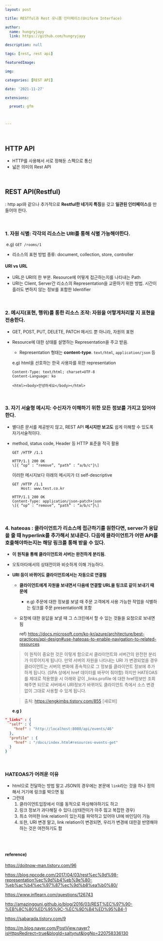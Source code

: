 ```yaml
---
layout: post

title: RESTful과 Rest 유니폼 인터페이스(Uniform Interface)

author: 
  name: hungryjayy
  link: https://github.com/hungryjayy

description: null

tags: [rest, rest api]

featuredImage: 

img: 

categories: [REST API]

date: '2021-11-27'

extensions:

  preset: gfm



---
```


<br>

## HTTP API

* HTTP를 사용해서 서로 정해둔 스펙으로 통신
* 넓은 의미의 Rest API

<br>

## REST API(Restful)

: http api와 같으나 추가적으로 **Restful한 네가지 특징**을 갖고 **일관된 인터페이스**를 만들어야 한다.

<Br>

### 1. 자원 식별: 각각의 리소스는 URI를 통해 식별 가능해야한다.

​	e.g) `GET /rooms/1`

* 리소스의 표현 방법 종류: document, collection, store, controller

#### URI vs URL

* URL은 URI의 한 부분. Resource에 어떻게 접근하는지를 나타내는 Path
* URI는 Client, Server간 리소스의 Representation을 교환하기 위한 방법. 시간이 흘러도 변하지 않는 정보를 포함한 Identifier

<br>

### 2. 메시지(표현, 행위)를 통한 리소스 조작: 자원을 어떻게처리할 지 표현을 전송한다.

* GET, POST, PUT, DELETE, PATCH 메서드 뿐 아니라, 자원의 표현

* Resource에 대한 상태를 설명하는 Representation을 주고 받음.

  * Representation 형태는 **content-type**. `text/html`, `application/json` 등

  e.g) html을 선호하는 한국 사용자를 위한 representation

  ```Http
  Content-Type: text/html; charset=UTF-8
  Content-Language: ko
  
  <html><body>안녕하세요</body></html>
  ```


<br>

### 3. 자기 서술형 메시지: 수신자가 이해하기 위한 모든 정보를 가지고 있어야 한다.

* 별다른 문서를 제공받지 않고, REST API **메시지만 보고도** 쉽게 이해할 수 있도록 자기서술적이다.

* method, status code, Header 등 HTTP 표준을 적극 활용

  ```Http
  GET /HTTP /1.1
  ```
  
  ```http
  HTTP/1.1 200 OK
  \[{ “op” : “remove”, “path” : “a/b/c"}\]
  ```
  
  이러한 메시지보다 아래의 메시지가 더 self-descriptive
  
  ```Http
  GET /HTTP /1.1
      Host: www.test.co.kr
  ```
  
  ```http
  HTTP/1.1 200 OK
  Content-Type: application/json-patch+json
  \[{ “op” : “remove”, “path” : “a/b/c"}\]
  ```

<br>

### 4. hateoas : 클라이언트가 리소스에 접근하기를 원한다면, server가 응답을 줄 때 hyperlink를 추가해서 보내준다. 다음에 클라이언트가 어떤 API를 호출해야하는지는 해당 링크를 통해 받을 수 있다.

* **이 원칙을 통해 클라이언트와 서버는 완전하게 분리됨.**
  
* 오토마타에서의 상태전이와 비슷하게 이해 가능하다.
  
* **URI 등이 바뀌어도 클라이언트에서는 자동으로 연결됨**
  
    * **클라이언트에게 자원을 보내면서 다음에 연결할 URL을 링크로 같이 보내기 때문에**
    
      * e.g) 주문에 대한 정보를 보낼 때 주문 고객에게 사용 가능한 작업을 식별하는 링크를 주문 presentation에 포함
    
    * 요청에 대한 응답을 보낼 때 그 스크린에서 할 수 있는 것들을 요청으로 보내면 됨
    
      ref) https://docs.microsoft.com/ko-kr/azure/architecture/best-practices/api-design#use-hateoas-to-enable-navigation-to-related-resources
    
    > 이 원칙이 중요한 것은 이렇게 함으로서 클라이언트와 서버간의 완전한 분리가 이루어지게 됩니다. 만약 서버의 자원을 나타내는 URI 가 변경되었을 경우 클라이언트는 서버의 변화에 종속적으로 그 정보를 클라이언트 정보에 추가하게 됩니다. (SPA 상에서 href 데이터를 바꾸어 줘야함) 하지만 HATEOAS를 제대로 적용했을 시 아래와 같이 _links.profile 에 대한 href정보만 조회해주면 되므로 서버에서 URI정보가 바뀌어도 클라이언트 측에서 소스 변경없이 그대로 사용할 수 있게 됩니다.
  
  >출처: https://engkimbs.tistory.com/855 [새로비]
  
  **e.g )**

```json
"_links" : {
  "self" : {
    "href" : "http://localhost:8080/api/events/46"
  },
  "profile" : {
    "href" : "/docs/index.html#resources-events-get"
  }
}
```

<br>

### HATEOAS가 어려운 이유

* html으로 전달하는 방법 말고 JSON의 경우에는 본문에 `link`라는 것을 하나 정의해서 거기에 링크를 박으면 됨
* 그런데
  1. 클라이언트입장에서 이를 동적으로 파싱해야하기도 하고
  2. 링크 정보가 과다해질 수 있다.(상태전이가 아주 많고 복잡한 경우)
  3. 최소 어떠한 link relation이 있는지를 파악하고 있어야 UI에 바인딩이 가능
  4. 또한, URI 변경 말고, link relation이 변경되면, 우리가 변경에 대한걸 반영해야 하는 것은 여전하기도 함

<br><br>

#### reference) 

https://doitnow-man.tistory.com/96

https://blog.npcode.com/2017/04/03/rest%ec%9d%98-representation%ec%9d%b4%eb%9e%80-%eb%ac%b4%ec%97%87%ec%9d%b8%ea%b0%80/

https://www.inflearn.com/questions/126743

http://amazingguni.github.io/blog/2016/03/REST%EC%97%90-%EB%8C%80%ED%95%9C-%EC%9D%B4%ED%95%B4-1

https://sabarada.tistory.com/9

https://m.blog.naver.com/PostView.naver?isHttpsRedirect=true&blogId=saltynut&logNo=220758336130
